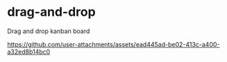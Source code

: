 # drag-and-drop
Drag and drop kanban board

https://github.com/user-attachments/assets/ead445ad-be02-413c-a400-a32ed8b14bc0

